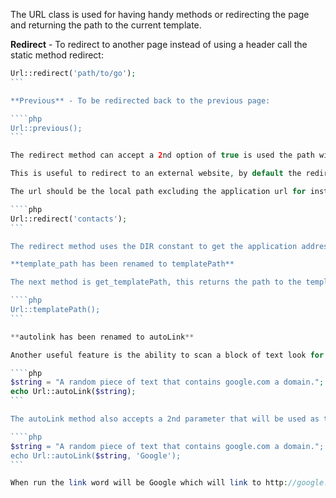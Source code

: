 The URL class is used for having handy methods or redirecting the page and returning the path to the current template.

**Redirect** - To redirect to another page instead of using a header call the static method redirect:

````php
Url::redirect('path/to/go');
```

**Previous** - To be redirected back to the previous page:

````php
Url::previous();
```

The redirect method can accept a 2nd option of true is used the path will be used as it is provided.

This is useful to redirect to an external website, by default the redirects are relative to the domain its on.

The url should be the local path excluding the application url for instance a valid case might be:

````php
Url::redirect('contacts');
```

The redirect method uses the DIR constant to get the application address.

**template_path has been renamed to templatePath**

The next method is get_templatePath, this returns the path to the template relative from the templates folder, for instance by default it will return: http://www.example.com/templates/default/ this is useful for using absolute paths in your design files such as including css and js files.

````php
Url::templatePath();
```

**autolink has been renamed to autoLink**

Another useful feature is the ability to scan a block of text look for any domain names then convert them into html links. To use the autoLink call url:: followed by the method name and pass in the string to autoLink:

````php
$string = "A random piece of text that contains google.com a domain.";
echo Url::autoLink($string);
```

The autoLink method also accepts a 2nd parameter that will be used as the click text for instance a in the text above I want the link to say Google and not google.com.

````php
$string = "A random piece of text that contains google.com a domain.";
echo Url::autoLink($string, 'Google');
```

When run the link word will be Google which will link to http://google.com